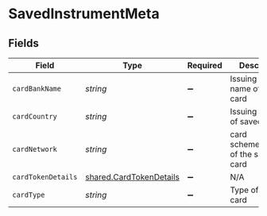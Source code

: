 # SavedInstrumentMeta


## Fields

| Field                                                              | Type                                                               | Required                                                           | Description                                                        |
| ------------------------------------------------------------------ | ------------------------------------------------------------------ | ------------------------------------------------------------------ | ------------------------------------------------------------------ |
| `cardBankName`                                                     | *string*                                                           | :heavy_minus_sign:                                                 | Issuing bank name of saved card                                    |
| `cardCountry`                                                      | *string*                                                           | :heavy_minus_sign:                                                 | Issuing country of saved card                                      |
| `cardNetwork`                                                      | *string*                                                           | :heavy_minus_sign:                                                 | card scheme/network of the saved card                              |
| `cardTokenDetails`                                                 | [shared.CardTokenDetails](../../models/shared/cardtokendetails.md) | :heavy_minus_sign:                                                 | N/A                                                                |
| `cardType`                                                         | *string*                                                           | :heavy_minus_sign:                                                 | Type of saved card                                                 |